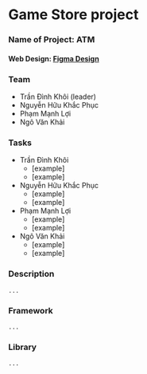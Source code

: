 # Game Store project
### Name of Project: ATM
#### Web Design: [Figma Design](https://www.figma.com/file/PyrhA02MocSgTN3iHlh6Dm/WebGameDesign?node-id=0%3A1)
### Team

- Trần Đình Khôi (leader)
- Nguyễn Hữu Khắc Phục
- Phạm Mạnh Lợi
- Ngô Văn Khải

### Tasks

- Trần Đình Khôi
  - [example]
  - [example]
- Nguyễn Hữu Khắc Phục
  - [example]
  - [example]
- Phạm Mạnh Lợi
  - [example]
  - [example]
- Ngô Văn Khải
  - [example]
  - [example]

### Description

    ...

### Framework

    ...

### Library

    ...
